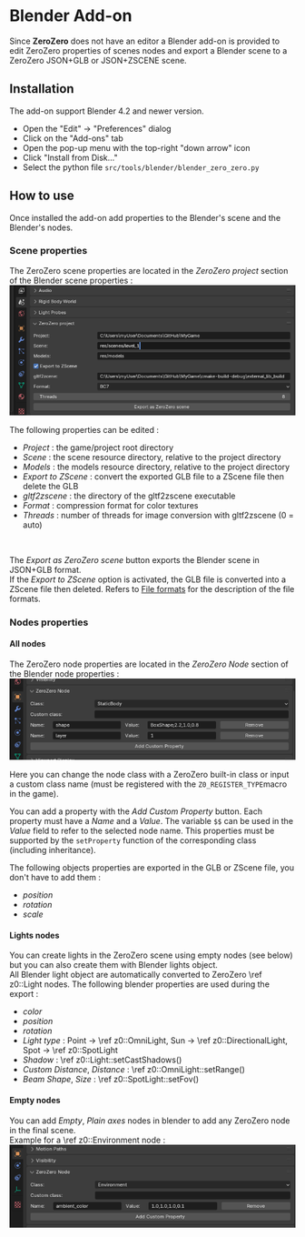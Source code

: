 Blender Add-on
===========================================================================

Since **ZeroZero** does not have an editor a Blender add-on is provided
to edit ZeroZero properties of scenes nodes and export a Blender scene
to a ZeroZero JSON+GLB or JSON+ZSCENE scene.<br>

Installation
------------------------------------------------------------------------
The add-on support Blender 4.2 and newer version.<br>
- Open the "Edit" -> "Preferences" dialog
- Click on the "Add-ons" tab
- Open the pop-up menu with the top-right "down arrow" icon
- Click "Install from Disk..."
- Select the python file `src/tools/blender/blender_zero_zero.py`

How to use
------------------------------------------------------------------------

Once installed the add-on add properties to the Blender's scene 
and the Blender's nodes.

### Scene properties
The ZeroZero scene properties are located in the *ZeroZero project* section
of the Blender scene properties :
![ZeroZero Scene properties](images/blender_add_on_scene.png)
<br>

The following properties can be edited :
- *Project* : the game/project root directory 
- *Scene* : the scene resource directory, relative to the project directory
- *Models* : the models resource directory, relative to the project directory
- *Export to ZScene* : convert the exported GLB file to a ZScene file then delete the GLB
- *gltf2zscene* : the directory of the gltf2zscene executable
- *Format* : compression format for color textures 
- *Threads* : number of threads for image conversion with gltf2zscene (0 = auto)
<br>

The *Export as ZeroZero scene* button exports the Blender scene in JSON+GLB format.<br> 
If the *Export to ZScene* option is activated, 
the GLB file is converted into a ZScene file then deleted. 
Refers to [File formats](002_file_formats.md) for the description of the file formats. 

### Nodes properties

#### All nodes
The ZeroZero node properties are located in the *ZeroZero Node* section
of the Blender node properties :
![ZeroZero Node properties](images/blender_add_on_node.png)
<br>

Here you can change the node class with a ZeroZero built-in class or
input a custom class name (must be registered with the `Z0_REGISTER_TYPE`macro in the game).<br>

You can add a property with the *Add Custom Property* button. 
Each property must have a *Name* and a *Value*. The variable `$$` can be used in the *Value* field to refer to the selected node name.
This properties must be supported by the `setProperty` function of the
corresponding class (including inheritance).
<br>

The following objects properties are exported in the GLB or ZScene file, you don't have to add them :
- *position*
- *rotation*
- *scale*

#### Lights nodes
You can create lights in the ZeroZero scene using empty nodes (see below)
but you can also create them with Blender lights object.<br>
All Blender light object are automatically converted to ZeroZero \ref z0::Light nodes.
The following blender properties are used during the export :
- *color*
- *position*
- *rotation*
- *Light type* : Point -> \ref z0::OmniLight, Sun -> \ref z0::DirectionalLight, Spot -> \ref z0::SpotLight
- *Shadow* : \ref z0::Light::setCastShadows()
- *Custom Distance*, *Distance* : \ref z0::OmniLight::setRange()
- *Beam Shape*, *Size* : \ref z0::SpotLight::setFov()

#### Empty nodes
You can add *Empty*, *Plain axes* nodes in blender to add any ZeroZero node in 
the final scene.<br>
Example for a \ref z0::Environment node :<br>
![Environement node](images/blender_add_on_empty.png)
